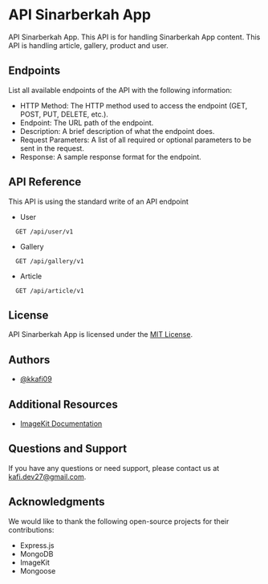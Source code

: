 
# API Sinarberkah App 
API Sinarberkah App. This API is for handling Sinarberkah App content. This API is handling article, gallery, product and user.

## Endpoints
List all available endpoints of the API with the following information:

- HTTP Method: The HTTP method used to access the endpoint (GET, POST, PUT, DELETE, etc.).
- Endpoint: The URL path of the endpoint.
- Description: A brief description of what the endpoint does.
- Request Parameters: A list of all required or optional parameters to be sent in the request.
- Response: A sample response format for the endpoint.

## API Reference
This API is using the standard write of an API endpoint

- User
```http
  GET /api/user/v1
```

- Gallery 
```http
  GET /api/gallery/v1
```

- Article 
```http
  GET /api/article/v1
```


## License
API Sinarberkah App is licensed under the [MIT License](https://github.com/kkafi09/api-sinarberkah-app/blob/main/LICENSE).

## Authors
- [@kkafi09](https://www.github.com/kkafi09)

## Additional Resources
- [ImageKit Documentation](https://github.com/imagekit-developer/imagekit-nodejs)

## Questions and Support
If you have any questions or need support, please contact us at kafi.dev27@gmail.com.

## Acknowledgments
We would like to thank the following open-source projects for their contributions:

- Express.js
- MongoDB
- ImageKit
- Mongoose
